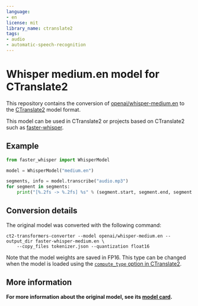 ```yaml
---
language:
- en
license: mit
library_name: ctranslate2
tags:
- audio
- automatic-speech-recognition
---
```


# Whisper medium.en model for CTranslate2

This repository contains the conversion of [openai/whisper-medium.en](https://huggingface.co/openai/whisper-medium.en) to the [CTranslate2](https://github.com/OpenNMT/CTranslate2) model format.

This model can be used in CTranslate2 or projects based on CTranslate2 such as [faster-whisper](https://github.com/guillaumekln/faster-whisper).

## Example

```python
from faster_whisper import WhisperModel

model = WhisperModel("medium.en")

segments, info = model.transcribe("audio.mp3")
for segment in segments:
    print("[%.2fs -> %.2fs] %s" % (segment.start, segment.end, segment.text))
```

## Conversion details

The original model was converted with the following command:

```
ct2-transformers-converter --model openai/whisper-medium.en --output_dir faster-whisper-medium.en \
    --copy_files tokenizer.json --quantization float16
```

Note that the model weights are saved in FP16. This type can be changed when the model is loaded using the [`compute_type` option in CTranslate2](https://opennmt.net/CTranslate2/quantization.html).

## More information

**For more information about the original model, see its [model card](https://huggingface.co/openai/whisper-medium.en).**
